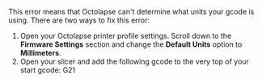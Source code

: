 This error means that Octolapse can't determine what units your gcode is using.  There are two ways to fix this error:

1.  Open your Octolapse printer profile settings.  Scroll down to the **Firmware Settings** section and change the **Default Units** option to **Millimeters**.
2.  Open your slicer and add the following gcode to the very top of your start gcode:  G21
